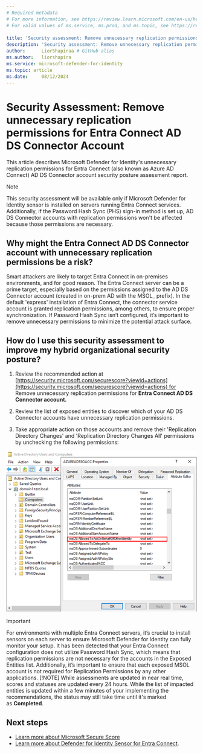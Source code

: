 ```yaml
---
# Required metadata
# For more information, see https://review.learn.microsoft.com/en-us/help/platform/learn-editor-add-metadata?branch=main
# For valid values of ms.service, ms.prod, and ms.topic, see https://review.learn.microsoft.com/en-us/help/platform/metadata-taxonomies?branch=main

title: 'Security assessment: Remove unnecessary replication permissions for Entra Connect Account '
description: 'Security assessment: Remove unnecessary replication permissions for Entra Connect Account '
author:      LiorShapiraa # GitHub alias
ms.author:   liorshapira
ms.service: microsoft-defender-for-identity
ms.topic: article
ms.date:     08/12/2024
---
```


# Security Assessment: Remove unnecessary replication permissions for Entra Connect AD DS Connector Account

This article describes Microsoft Defender for Identity's unnecessary replication permissions for Entra Connect (also known as Azure AD Connect) AD DS Connector account security posture assessment report.

> [!NOTE]
> This security assessment will be available only if Microsoft Defender for Identity sensor is installed on servers running Entra Connect services.  
> Additionally, if the Password Hash Sync (PHS) sign-in method is set up, AD DS Connector accounts with replication permissions won't be affected because those permissions are necessary.
## Why might the Entra Connect AD DS Connector account with unnecessary replication permissions be a risk?

Smart attackers are likely to target Entra Connect in on-premises environments, and for good reason. The Entra Connect server can be a prime target, especially based on the permissions assigned to the AD DS Connector account (created in on-prem AD with the MSOL_ prefix). In the default 'express' installation of Entra Connect, the connector service account is granted replication permissions, among others, to ensure proper synchronization. If Password Hash Sync isn’t configured, it’s important to remove unnecessary permissions to minimize the potential attack surface.

## How do I use this security assessment to improve my hybrid organizational security posture?

1. Review the recommended action at [https://security.microsoft.com/securescore?viewid=actions](https://security.microsoft.com/securescore?viewid=actions) for Remove unnecessary replication permissions for __Entra Connect AD DS Connector account.__

1. Review the list of exposed entities to discover which of your AD DS Connector accounts have unnecessary replication permissions.

1. Take appropriate action on those accounts and remove their 'Replication Directory Changes' and 'Replication Directory Changes All' permissions by unchecking the following permissions:  
  
![Screenshot of the replication permissions.](media/remove-replication-permissions-entra-connect/permissions.png)

> [!IMPORTANT]
> For environments with multiple Entra Connect servers, it’s crucial to install sensors on each server to ensure Microsoft Defender for Identity can fully monitor your setup. It has been detected that your Entra Connect configuration does not utilize Password Hash Sync, which means that replication permissions are not necessary for the accounts in the Exposed Entities list. Additionally, it’s important to ensure that each exposed MSOL account is not required for Replication Permissions by any other applications.
> [!NOTE]
> While assessments are updated in near real time, scores and statuses are updated every 24 hours. While the list of impacted entities is updated within a few minutes of your implementing the recommendations, the status may still take time until it's marked as __Completed__.
## Next steps

- [Learn more about Microsoft Secure Score](/microsoft-365/security/defender/microsoft-secure-score)
- [Learn more about Defender for Identity Sensor for Entra Connect](https://aka.ms/MdiSensorForEntraConnectInstallation).

